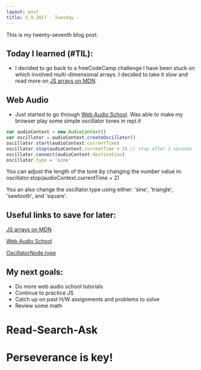 ```yaml
---
layout: post
title: 5.9.2017 - Tuesday - 
---
```


This is my twenty-seventh blog post:

## Today I learned (#TIL):   

- I decided to go back to a freeCodeCamp challenge I have been stuck on which involved multi-dimensional arrays.  I decided to take it slow and read more on [JS arrays on MDN](https://developer.mozilla.org/en-US/docs/Web/JavaScript/Reference/Global_Objects/Array).


## Web Audio

- Just started to go through [Web Audio School](https://mmckegg.github.io/web-audio-school/).  Was able to make my browser play some simple oscillator tones in repl.it

```javascript
var audioContext = new AudioContext()
var oscillator = audioContext.createOscillator()
oscillator.start(audioContext.currentTime)
oscillator.stop(audioContext.currentTime + 2) // stop after 2 seconds
oscillator.connect(audioContext.destination)
oscillator.type = 'sine'
```
You can adjust the length of the tone by changing the number value in:   
oscillator.stop(audioContext.currentTime + 2) 

You an also change the oscillator.type using either:
'sine', 'triangle', 'sawtooth', and 'square'.



## Useful links to save for later:

[JS arrays on MDN](https://developer.mozilla.org/en-US/docs/Web/JavaScript/Reference/Global_Objects/Array)

[Web Audio School](https://mmckegg.github.io/web-audio-school/)

[OscillatorNode.type](https://developer.mozilla.org/en-US/docs/Web/API/OscillatorNode/type)

## My next goals:

- Do more web audio school tutorials
- Continue to practice JS
- Catch up on past H/W assignments and problems to solve
- Review some math


# Read-Search-Ask

# Perseverance is key!








